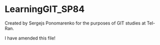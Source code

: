 # LearningGIT_SP84
Created by Sergejs Ponomarenko for the purposes of GIT studies at Tel-Ran.

I have amended this file!
